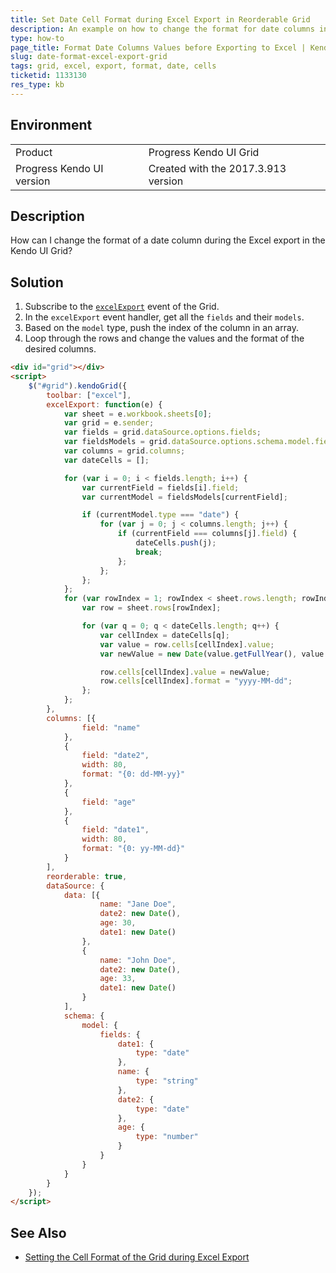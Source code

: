 ```yaml
---
title: Set Date Cell Format during Excel Export in Reorderable Grid
description: An example on how to change the format for date columns in a reorderable, dynamic Kendo UI Grid.
type: how-to
page_title: Format Date Columns Values before Exporting to Excel | Kendo UI Grid
slug: date-format-excel-export-grid
tags: grid, excel, export, format, date, cells
ticketid: 1133130
res_type: kb
---
```


## Environment

<table>
 <tr>
  <td>Product</td>
  <td>Progress Kendo UI Grid</td>
 </tr>
 <tr>
  <td>Progress Kendo UI version</td>
  <td>Created with the 2017.3.913 version</td>
 </tr>
</table>

## Description

How can I change the format of a date column during the Excel export in the Kendo UI Grid?

## Solution

1. Subscribe to the [`excelExport`](https://docs.telerik.com/kendo-ui/api/javascript/ui/grid#events-excelExport) event of the Grid.
1. In the `excelExport` event handler, get all the `fields` and their `models`.
1. Based on the `model` type, push the index of the column in an array.
1. Loop through the rows and change the values and the format of the desired columns.

```html
<div id="grid"></div>
<script>
    $("#grid").kendoGrid({
        toolbar: ["excel"],
        excelExport: function(e) {
            var sheet = e.workbook.sheets[0];
            var grid = e.sender;
            var fields = grid.dataSource.options.fields;
            var fieldsModels = grid.dataSource.options.schema.model.fields;
            var columns = grid.columns;
            var dateCells = [];

            for (var i = 0; i < fields.length; i++) {
                var currentField = fields[i].field;
                var currentModel = fieldsModels[currentField];

                if (currentModel.type === "date") {
                    for (var j = 0; j < columns.length; j++) {
                        if (currentField === columns[j].field) {
                            dateCells.push(j);
                            break;
                        };
                    };
                };
            };
            for (var rowIndex = 1; rowIndex < sheet.rows.length; rowIndex++) {
                var row = sheet.rows[rowIndex];

                for (var q = 0; q < dateCells.length; q++) {
                    var cellIndex = dateCells[q];
                    var value = row.cells[cellIndex].value;
                    var newValue = new Date(value.getFullYear(), value.getMonth(), value.getDay());

                    row.cells[cellIndex].value = newValue;
                    row.cells[cellIndex].format = "yyyy-MM-dd";
                };
            };
        },
        columns: [{
                field: "name"
            },
            {
                field: "date2",
                width: 80,
                format: "{0: dd-MM-yy}"
            },
            {
                field: "age"
            },
            {
                field: "date1",
                width: 80,
                format: "{0: yy-MM-dd}"
            }
        ],
        reorderable: true,
        dataSource: {
            data: [{
                    name: "Jane Doe",
                    date2: new Date(),
                    age: 30,
                    date1: new Date()
                },
                {
                    name: "John Doe",
                    date2: new Date(),
                    age: 33,
                    date1: new Date()
                }
            ],
            schema: {
                model: {
                    fields: {
                        date1: {
                            type: "date"
                        },
                        name: {
                            type: "string"
                        },
                        date2: {
                            type: "date"
                        },
                        age: {
                            type: "number"
                        }
                    }
                }
            }
        }
    });
</script>
```

## See Also

* [Setting the Cell Format of the Grid during Excel Export](https://docs.telerik.com/kendo-ui/controls/data-management/grid/how-to/excel/cell-format)
